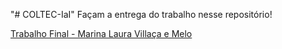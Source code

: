 "# COLTEC-IaI"
Façam a entrega do trabalho nesse repositório!

[Trabalho Final - Marina Laura Villaça e Melo][def]

[def]: TrabalhoFinal_MarinaLauraVillacaeMelo.pdf
